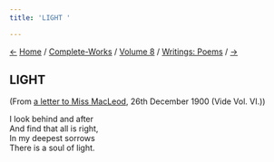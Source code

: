 ```yaml
---
title: 'LIGHT '

---
```

<div>

[←](thou_blessed_dream.htm) [Home](../../../index.htm) /
[Complete-Works](../../complete_works.htm) / [Volume
8](../volume_8_contents.htm) / [Writings:
Poems](writings_poems_contents.htm) / [→](the_living_god.htm)

  

## LIGHT

(From [a letter to Miss
MacLeod](../../volume_6/epistles_second_series/167_joe.htm#oceans_of),
26th December 1900 (Vide Vol. VI.))

I look behind and after  
And find that all is right,  
In my deepest sorrows  
There is a soul of light.

</div>
